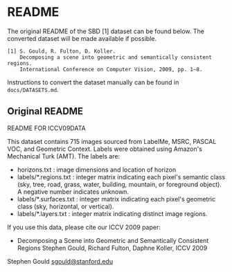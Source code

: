 # README

The original README of the SBD [1] dataset can be found below. The 
converted dataset will be made available if possible.

    [1] S. Gould, R. Fulton, D. Koller.
        Decomposing a scene into geometric and semantically consistent regions.
        International Conference on Computer Vision, 2009, pp. 1–8.

Instructions to convert the dataset manually can be found in `docs/DATASETS.md`.

## Original README

README FOR ICCV09DATA

This dataset contains 715 images sourced from LabelMe, MSRC, PASCAL
VOC, and Geometric Context. Labels were obtained using Amazon's
Mechanical Turk (AMT). The labels are:

  - horizons.txt         : image dimensions and location of horizon
  - labels/*.regions.txt : integer matrix indicating each pixel's
                           semantic class (sky, tree, road, grass,
                           water, building, mountain, or foreground
                           object). A negative number indicates
                           unknown.
 - labels/*.surfaces.txt : integer matrix indicating each pixel's
                           geometric class (sky, horizontal, or
                           vertical).
 - labels/*.layers.txt   : integer matrix indicating distinct
                           image regions.

If you use this data, please cite our ICCV 2009 paper:

 - Decomposing a Scene into Geometric and Semantically Consistent Regions
   Stephen Gould, Richard Fulton, Daphne Koller, ICCV 2009

Stephen Gould
sgould@stanford.edu

